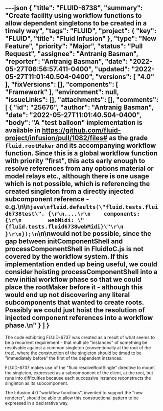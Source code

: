 ---json
{
  "title": "FLUID-6738",
  "summary": "Create facility using workflow functions to allow dependent singletons to be created in a timely way",
  "tags": "FLUID",
  "project": {
    "key": "FLUID",
    "title": "Fluid Infusion"
  },
  "type": "New Feature",
  "priority": "Major",
  "status": "Pull Request",
  "assignee": "Antranig Basman",
  "reporter": "Antranig Basman",
  "date": "2022-05-27T06:56:57.411-0400",
  "updated": "2022-05-27T11:01:40.504-0400",
  "versions": [
    "4.0"
  ],
  "fixVersions": [],
  "components": [
    "Framework"
  ],
  "environment": null,
  "issueLinks": [],
  "attachments": [],
  "comments": [
    {
      "id": "25676",
      "author": "Antranig Basman",
      "date": "2022-05-27T11:01:40.504-0400",
      "body": "A \"test balloon\" implementation is available in <https://github.com/fluid-project/infusion/pull/1082/files#> as the grade `fluid.rootMaker` and its accompanying workflow function. Since this is a global workflow function with priority \"first\", this acts early enough to resolve references from any options material or model relays etc., although there is one usage which is not possible, which is referencing the created singleton from a directly injected subcomponent reference - e.g.\n\n```java\nfluid.defaults(\"fluid.tests.fluid6738test\", {\r\n....\r\n    components: {\r\n        webMidi: \"{fluid.tests.fluid6738webMidi}\"\r\n    }\r\n});\n```\n\nwould not be possible, since the gap between initComponentShell and processComponentShell in FluidIoC.js is not covered by the workflow system. If this implementation ended up being useful, we could consider hoisting processComponentShell into a new initial workflow phase so that we could place the rootMaker before it - although this would end up not discovering any literal subcomponents that wanted to create roots. Possibly we could just hoist the resolution of injected component references into a workflow phase.\n"
    }
  ]
}
---
The code exhibiting FLUID-6737 was created as a result of what seems to be a recurrent requirement - that multiple "instances" of something be resolvable against a common singleton (conventionally at the root of the tree), where the construction of the singleton should be timed to be "immediately before" the first of the dependent instances.

FLUID-6737 makes use of the "fluid.resolveRootSingle" directive to mount the singleton, expressed as a subcomponent of the client, at the root, but runs into difficulties because each successive instance reconstructs the singleton as its subcomponent.

The Infusion 4.0 "workflow functions", invented to support the "new renderer", should be able to allow this constructional pattern to be expressed in a declarative way.

        